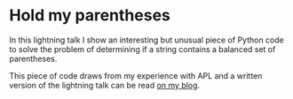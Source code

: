# Hold my parentheses

In this lightning talk I show an interesting but unusual piece of Python code to solve the problem of determining if a string contains a balanced set of parentheses.

This piece of code draws from my experience with APL and a written version of the lightning talk can be read [on my blog](https://mathspp.com/blog/hold-my-parentheses).
